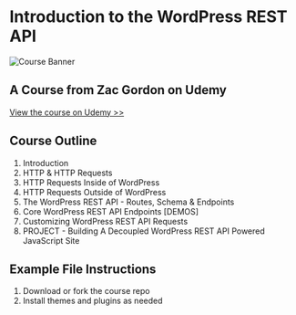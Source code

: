 # Introduction to the WordPress REST API

![Course Banner](https://dzwonsemrish7.cloudfront.net/items/1P171E2r3s0L2y3K0D0y/Cover.png)

## A Course from Zac Gordon on Udemy

[View the course on Udemy >>](https://www.udemy.com/wordpress-rest-api-course)

## Course Outline

1. Introduction
2. HTTP & HTTP Requests
3. HTTP Requests Inside of WordPress
4. HTTP Requests Outside of WordPress
5. The WordPress REST API - Routes, Schema & Endpoints
6. Core WordPress REST API Endpoints \[DEMOS\]
7. Customizing WordPress REST API Requests
8. PROJECT - Building A Decoupled WordPress REST API Powered JavaScript Site

## Example File Instructions

1. Download or fork the course repo
2. Install themes and plugins as needed
